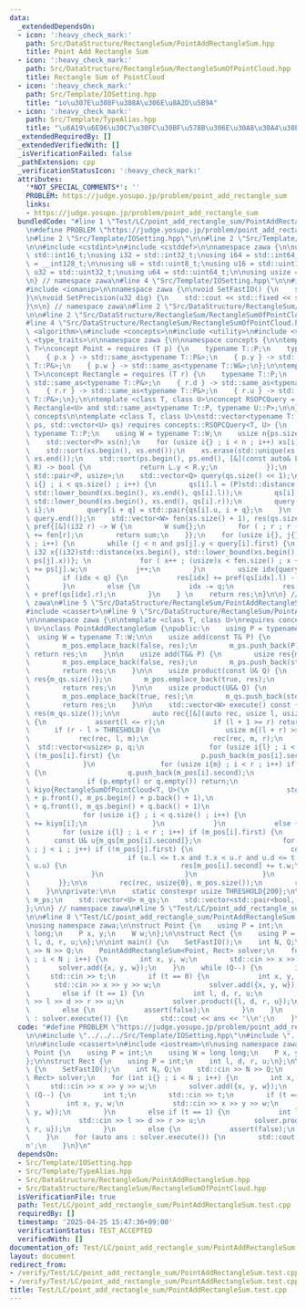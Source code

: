 ```yaml
---
data:
  _extendedDependsOn:
  - icon: ':heavy_check_mark:'
    path: Src/DataStructure/RectangleSum/PointAddRectangleSum.hpp
    title: Point Add Rectangle Sum
  - icon: ':heavy_check_mark:'
    path: Src/DataStructure/RectangleSum/RectangleSumOfPointCloud.hpp
    title: Rectangle Sum of PointCloud
  - icon: ':heavy_check_mark:'
    path: Src/Template/IOSetting.hpp
    title: "io\u307E\u308F\u308A\u306E\u8A2D\u5B9A"
  - icon: ':heavy_check_mark:'
    path: Src/Template/TypeAlias.hpp
    title: "\u6A19\u6E96\u30C7\u30FC\u30BF\u578B\u306E\u30A8\u30A4\u30EA\u30A2\u30B9"
  _extendedRequiredBy: []
  _extendedVerifiedWith: []
  _isVerificationFailed: false
  _pathExtension: cpp
  _verificationStatusIcon: ':heavy_check_mark:'
  attributes:
    '*NOT_SPECIAL_COMMENTS*': ''
    PROBLEM: https://judge.yosupo.jp/problem/point_add_rectangle_sum
    links:
    - https://judge.yosupo.jp/problem/point_add_rectangle_sum
  bundledCode: "#line 1 \"Test/LC/point_add_rectangle_sum/PointAddRectangleSum.test.cpp\"\
    \n#define PROBLEM \"https://judge.yosupo.jp/problem/point_add_rectangle_sum\"\n\
    \n#line 2 \"Src/Template/IOSetting.hpp\"\n\n#line 2 \"Src/Template/TypeAlias.hpp\"\
    \n\n#include <cstdint>\n#include <cstddef>\n\nnamespace zawa {\n\nusing i16 =\
    \ std::int16_t;\nusing i32 = std::int32_t;\nusing i64 = std::int64_t;\nusing i128\
    \ = __int128_t;\n\nusing u8 = std::uint8_t;\nusing u16 = std::uint16_t;\nusing\
    \ u32 = std::uint32_t;\nusing u64 = std::uint64_t;\n\nusing usize = std::size_t;\n\
    \n} // namespace zawa\n#line 4 \"Src/Template/IOSetting.hpp\"\n\n#include <iostream>\n\
    #include <iomanip>\n\nnamespace zawa {\n\nvoid SetFastIO() {\n    std::cin.tie(nullptr)->sync_with_stdio(false);\n\
    }\n\nvoid SetPrecision(u32 dig) {\n    std::cout << std::fixed << std::setprecision(dig);\n\
    }\n\n} // namespace zawa\n#line 2 \"Src/DataStructure/RectangleSum/PointAddRectangleSum.hpp\"\
    \n\n#line 2 \"Src/DataStructure/RectangleSum/RectangleSumOfPointCloud.hpp\"\n\n\
    #line 4 \"Src/DataStructure/RectangleSum/RectangleSumOfPointCloud.hpp\"\n\n#include\
    \ <algorithm>\n#include <concepts>\n#include <utility>\n#include <vector>\n#include\
    \ <type_traits>\n\nnamespace zawa {\n\nnamespace concepts {\n\ntemplate <class\
    \ T>\nconcept Point = requires (T p) {\n    typename T::P;\n    typename T::W;\n\
    \    { p.x } -> std::same_as<typename T::P&>;\n    { p.y } -> std::same_as<typename\
    \ T::P&>;\n    { p.w } -> std::same_as<typename T::W&>;\n};\n\ntemplate <class\
    \ T>\nconcept Rectangle = requires (T r) {\n    typename T::P;\n    { r.l } ->\
    \ std::same_as<typename T::P&>;\n    { r.d } -> std::same_as<typename T::P&>;\n\
    \    { r.r } -> std::same_as<typename T::P&>;\n    { r.u } -> std::same_as<typename\
    \ T::P&>;\n};\n\ntemplate <class T, class U>\nconcept RSOPCQuery = Point<T> and\
    \ Rectangle<U> and std::same_as<typename T::P, typename U::P>;\n\n} // namespace\
    \ concepts\n\ntemplate <class T, class U>\nstd::vector<typename T::W> RectangleSumOfPointCloud(std::vector<T>\
    \ ps, std::vector<U> qs) requires concepts::RSOPCQuery<T, U> {\n    using P =\
    \ typename T::P;\n    using W = typename T::W;\n    usize n{ps.size()}, q{qs.size()};\n\
    \    std::vector<P> xs(n);\n    for (usize i{} ; i < n ; i++) xs[i] = ps[i].x;\n\
    \    std::sort(xs.begin(), xs.end());\n    xs.erase(std::unique(xs.begin(), xs.end()),\
    \ xs.end());\n    std::sort(ps.begin(), ps.end(), [&](const auto& L, const auto&\
    \ R) -> bool {\n            return L.y < R.y;\n            });\n    using Q =\
    \ std::pair<P, usize>;\n    std::vector<Q> query(qs.size() << 1);\n    for (usize\
    \ i{} ; i < qs.size() ; i++) {\n        qs[i].l = (P)std::distance(xs.begin(),\
    \ std::lower_bound(xs.begin(), xs.end(), qs[i].l));\n        qs[i].r = (P)std::distance(xs.begin(),\
    \ std::lower_bound(xs.begin(), xs.end(), qs[i].r));\n        query[i] = std::pair{qs[i].d,\
    \ i};\n        query[i + q] = std::pair{qs[i].u, i + q};\n    }\n    std::sort(query.begin(),\
    \ query.end());\n    std::vector<W> fen(xs.size() + 1), res(qs.size());\n    auto\
    \ pref{[&](i32 r) -> W {\n        W sum{};\n        for ( ; r ; r -= r & -r) sum\
    \ += fen[r];\n        return sum;\n    }};\n    for (usize i{}, j{} ; i < query.size()\
    \ ; i++) {\n        while (j < n and ps[j].y < query[i].first) {\n           \
    \ i32 x{(i32)std::distance(xs.begin(), std::lower_bound(xs.begin(), xs.end(),\
    \ ps[j].x))}; \n            for ( x++ ; (usize)x < fen.size() ; x += x & -x) fen[x]\
    \ += ps[j].w;\n            j++;\n        }\n        usize idx{query[i].second};\n\
    \        if (idx < q) {\n            res[idx] += pref(qs[idx].l) - pref(qs[idx].r);\n\
    \        }\n        else {\n            idx -= q;\n            res[idx] += -pref(qs[idx].l)\
    \ + pref(qs[idx].r);\n        }\n    } \n    return res;\n}\n\n} // namespace\
    \ zawa\n#line 5 \"Src/DataStructure/RectangleSum/PointAddRectangleSum.hpp\"\n\n\
    #include <cassert>\n#line 9 \"Src/DataStructure/RectangleSum/PointAddRectangleSum.hpp\"\
    \n\nnamespace zawa {\n\ntemplate <class T, class U>\nrequires concepts::RSOPCQuery<T,\
    \ U>\nclass PointAddRectangleSum {\npublic:\n    using P = typename T::P;\n  \
    \  using W = typename T::W;\n\n    usize add(const T& P) {\n        usize res{m_ps.size()};\n\
    \        m_pos.emplace_back(false, res);\n        m_ps.push_back(P);\n       \
    \ return res;\n    }\n\n    usize add(T&& P) {\n        usize res{m_ps.size()};\n\
    \        m_pos.emplace_back(false, res);\n        m_ps.push_back(std::move(P));\n\
    \        return res;\n    }\n\n    usize product(const U& Q) {\n        usize\
    \ res{m_qs.size()};\n        m_pos.emplace_back(true, res);\n        m_qs.push_back(Q);\n\
    \        return res;\n    }\n\n    usize product(U&& Q) {\n        usize res{m_qs.size()};\n\
    \        m_pos.emplace_back(true, res);\n        m_qs.push_back(std::move(Q));\n\
    \        return res;\n    }\n\n    std::vector<W> execute() const {\n        std::vector<W>\
    \ res(m_qs.size());\n\n        auto rec{[&](auto rec, usize l, usize r) -> void\
    \ {\n            assert(l <= r);\n            if (l + 1 >= r) return;\n      \
    \      if (r - l > THRESHOLD) {\n                usize m{(l + r) >> 1};\n    \
    \            rec(rec, l, m);\n                rec(rec, m, r);\n              \
    \  std::vector<usize> p, q;\n                for (usize i{l} ; i < m ; i++) if\
    \ (!m_pos[i].first) {\n                    p.push_back(m_pos[i].second);\n   \
    \             }\n                for (usize i{m} ; i < r ; i++) if (m_pos[i].first)\
    \ {\n                    q.push_back(m_pos[i].second);\n                }\n  \
    \              if (p.empty() or q.empty()) return;\n                std::vector<W>\
    \ kiyo{RectangleSumOfPointCloud<T, U>(\n                        std::vector<T>(m_ps.begin()\
    \ + p.front(), m_ps.begin() + p.back() + 1),\n                        std::vector<U>(m_qs.begin()\
    \ + q.front(), m_qs.begin() + q.back() + 1)\n                        )};\n   \
    \             for (usize i{} ; i < q.size() ; i++) {\n                    res[q[i]]\
    \ += kiyo[i];\n                }\n            }\n            else {\n        \
    \        for (usize i{l} ; i < r ; i++) if (m_pos[i].first) {\n              \
    \      const U& u{m_qs[m_pos[i].second]};\n                    for (usize j{l}\
    \ ; j < i ; j++) if (!m_pos[j].first) {\n                        const T& t{m_ps[m_pos[j].second]};\n\
    \                        if (u.l <= t.x and t.x < u.r and u.d <= t.y and t.y <\
    \ u.u) {\n                            res[m_pos[i].second] += t.w;\n         \
    \               }\n                    }\n                }\n            }\n \
    \       }};\n\n        rec(rec, usize{0}, m_pos.size());\n        return res;\n\
    \    }\n\nprivate:\n\n    static constexpr usize THRESHOLD{200};\n\n    std::vector<T>\
    \ m_ps;\n    std::vector<U> m_qs;\n    std::vector<std::pair<bool, usize>> m_pos;\n\
    };\n\n} // namespace zawa\n#line 5 \"Test/LC/point_add_rectangle_sum/PointAddRectangleSum.test.cpp\"\
    \n\n#line 8 \"Test/LC/point_add_rectangle_sum/PointAddRectangleSum.test.cpp\"\n\
    \nusing namespace zawa;\n\nstruct Point {\n    using P = int;\n    using W = long\
    \ long;\n    P x, y;\n    W w;\n};\n\nstruct Rect {\n    using P = int;\n    int\
    \ l, d, r, u;\n};\n\nint main() {\n    SetFastIO();\n    int N, Q;\n    std::cin\
    \ >> N >> Q;\n    PointAddRectangleSum<Point, Rect> solver;\n    for (int i{}\
    \ ; i < N ; i++) {\n        int x, y, w;\n        std::cin >> x >> y >> w;\n \
    \       solver.add({x, y, w});\n    }\n    while (Q--) {\n        int t;\n   \
    \     std::cin >> t;\n        if (t == 0) {\n            int x, y, w;\n      \
    \      std::cin >> x >> y >> w;\n            solver.add({x, y, w});\n        }\n\
    \        else if (t == 1) {\n            int l, d, r, u;\n            std::cin\
    \ >> l >> d >> r >> u;\n            solver.product({l, d, r, u});\n        }\n\
    \        else {\n            assert(false);\n        }\n    }\n    for (auto ans\
    \ : solver.execute()) {\n        std::cout << ans << '\\n';\n    }\n}\n"
  code: "#define PROBLEM \"https://judge.yosupo.jp/problem/point_add_rectangle_sum\"\
    \n\n#include \"../../../Src/Template/IOSetting.hpp\"\n#include \"../../../Src/DataStructure/RectangleSum/PointAddRectangleSum.hpp\"\
    \n\n#include <cassert>\n#include <iostream>\n\nusing namespace zawa;\n\nstruct\
    \ Point {\n    using P = int;\n    using W = long long;\n    P x, y;\n    W w;\n\
    };\n\nstruct Rect {\n    using P = int;\n    int l, d, r, u;\n};\n\nint main()\
    \ {\n    SetFastIO();\n    int N, Q;\n    std::cin >> N >> Q;\n    PointAddRectangleSum<Point,\
    \ Rect> solver;\n    for (int i{} ; i < N ; i++) {\n        int x, y, w;\n   \
    \     std::cin >> x >> y >> w;\n        solver.add({x, y, w});\n    }\n    while\
    \ (Q--) {\n        int t;\n        std::cin >> t;\n        if (t == 0) {\n   \
    \         int x, y, w;\n            std::cin >> x >> y >> w;\n            solver.add({x,\
    \ y, w});\n        }\n        else if (t == 1) {\n            int l, d, r, u;\n\
    \            std::cin >> l >> d >> r >> u;\n            solver.product({l, d,\
    \ r, u});\n        }\n        else {\n            assert(false);\n        }\n\
    \    }\n    for (auto ans : solver.execute()) {\n        std::cout << ans << '\\\
    n';\n    }\n}\n"
  dependsOn:
  - Src/Template/IOSetting.hpp
  - Src/Template/TypeAlias.hpp
  - Src/DataStructure/RectangleSum/PointAddRectangleSum.hpp
  - Src/DataStructure/RectangleSum/RectangleSumOfPointCloud.hpp
  isVerificationFile: true
  path: Test/LC/point_add_rectangle_sum/PointAddRectangleSum.test.cpp
  requiredBy: []
  timestamp: '2025-04-25 15:47:36+09:00'
  verificationStatus: TEST_ACCEPTED
  verifiedWith: []
documentation_of: Test/LC/point_add_rectangle_sum/PointAddRectangleSum.test.cpp
layout: document
redirect_from:
- /verify/Test/LC/point_add_rectangle_sum/PointAddRectangleSum.test.cpp
- /verify/Test/LC/point_add_rectangle_sum/PointAddRectangleSum.test.cpp.html
title: Test/LC/point_add_rectangle_sum/PointAddRectangleSum.test.cpp
---
```

